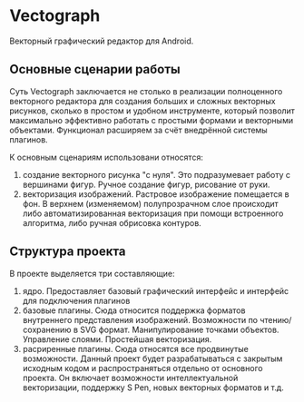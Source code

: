 # Vectograph

Векторный графический редактор для Android.

## Основные сценарии работы

Суть Vectograph заключается не столько в реализации полноценного векторного редактора для создания больших
и сложных векторных рисунков, сколько в простом и удобном инструменте, который позволит максимально эффективно
работать с простыми формами и векторными объектами. Функционал расширяем за счёт внедрённой системы плагинов.

К основным сценариям использовани относятся:
1. создание векторного рисунка "с нуля". Это подразумевает работу с вершинами фигур. Ручное создание фигур,
рисование от руки.
2. векторизация изображений. Растровое изображение помещается в фон. В верхнем (изменяемом) полупрозрачном слое
происходит либо автоматизированная векторизация при помощи встроенного алгоритма, либо ручная обрисовка контуров.

## Структура проекта

В проекте выделяется три составляющие:

1. ядро. Предоставляет базовый графический интерфейс и интерфейс для подключения плагинов
2. базовые плагины. Сюда относится поддержка форматов внутреннего представления изображений. Возможности по
чтению/сохранению в SVG формат. Манипулирование точками объектов. Управление слоями. Простейшая векторизация.
3. расриренные плагины. Сюда относятся все продвинутые возможности. Данный проект будет разрабатываться с закрытым
исходным кодом и распространяться отдельно от основного проекта. Он включает возможности интеллектуальной
векторизации, поддержку S Pen, новых векторных форматов и т.д.
